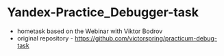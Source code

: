 # Yandex-Practice_Debugger-task
- hometask based on the Webinar with Viktor Bodrov
- original repository - https://github.com/victorspring/practicum-debug-task

